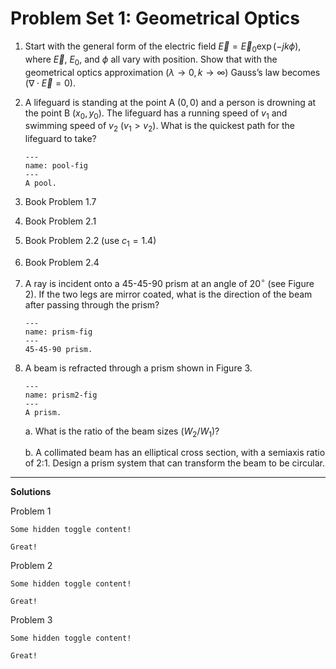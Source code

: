 # Problem Set 1: Geometrical Optics

1. Start with the general form of the electric field $\vec{E} = \vec{E}_0 \exp
   (-j k \phi)$, where $\vec{E}$, $E_0$, and $\phi$ all vary with position.
   Show that with the geometrical optics approximation $(\lambda \to 0, k \to
   \infty)$ Gauss’s law becomes $(\nabla \cdot \vec{E} = 0)$.

2. A lifeguard is standing at the point A $(0, 0)$ and a person is drowning at
   the point B $(x_0, y_0)$.  The lifeguard has a running speed of $v_1$ and
   swimming speed of $v_2$ $(v_1 \gt v_2)$. What is the quickest path for the
   lifeguard to take?  

   ```{figure} ../../images/problems/pool.png
   ---
   name: pool-fig
   ---
   A pool.
   ```

3. Book Problem 1.7

4. Book Problem 2.1

5. Book Problem 2.2 (use $c_1 = 1.4$)

6. Book Problem 2.4

7. A ray is incident onto a 45-45-90 prism at an angle of $20^\circ$ (see Figure 2). If the
   two legs are mirror coated, what is the direction of the beam after passing
   through the prism?

   ```{figure} ../../images/problems/prism.png
   ---
   name: prism-fig
   ---
   45-45-90 prism.
   ```

8. A beam is refracted through a prism shown in Figure 3. 

   ```{figure} ../../images/problems/prism2.png
   ---
   name: prism2-fig
   ---
   A prism.
   ```
   
   a. What is the ratio of the beam sizes ($W_2 / W_1$)?  

   b. A collimated beam has an elliptical cross section, with a semiaxis ratio
   of 2:1.  Design a prism system that can transform the beam to be circular. 

---

**Solutions**

Problem 1

```{toggle}
Some hidden toggle content!

Great!
```

Problem 2

```{toggle}
Some hidden toggle content!

Great!
```

Problem 3

```{toggle}
Some hidden toggle content!

Great!
```